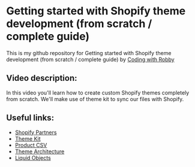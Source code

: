 # Getting started with Shopify theme development (from scratch / complete guide)

This is my github repository for Getting started with Shopify theme development (from scratch / complete guide) by
[Coding with Robby](https://www.youtube.com/watch?v=zCDo-l5DJSo&t=587s)

## Video description:
In this video you'll learn how to create custom Shopify themes completely from scratch. We'll make use of theme kit to sync our files with Shopify.

## Useful links:

- [Shopify Partners](https://www.shopify.com/partners)
- [Theme Kit](https://shopify.dev/themes/tools/themekit)
- [Product CSV](https://github.com/shopifypartners/product-csvs)
- [Theme Architecture](https://shopify.dev/themes/architecture)
- [Liquid Objects](https://shopify.dev/api/liquid/objects)
